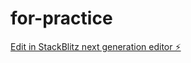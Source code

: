 # for-practice

[Edit in StackBlitz next generation editor ⚡️](https://stackblitz.com/~/github.com/DeushiToyonari1/for-practice)